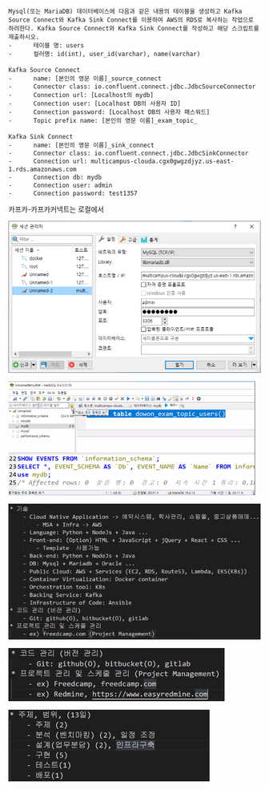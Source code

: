 ```
Mysql(또는 MariaDB) 데이터베이스에 다음과 같은 내용의 테이블을 생성하고 Kafka Source Connect와 Kafka Sink Connect를 이용하여 AWS의 RDS로 복사하는 작업으로 하려한다. Kafka Source Connect와 Kafka Sink Connect를 작성하고 해당 스크립트를 제출하시오. 
-      테이블 명: users
-      컬러명: id(int), user_id(varchar), name(varchar)
 
Kafka Source Connect
-      name: [본인의 영문 이름]_source_connect
-      Connector class: io.confluent.connect.jdbc.JdbcSourceConnector
-      Connection url: [Localhost의 mydb]
-      Connection user: [Localhost DB의 사용자 ID]
-      Connection password: [Localhost DB의 사용자 패스워드]
-      Topic prefix name: [본인의 영문 이름]_exam_topic_

Kafka Sink Connect
-      name: [본인의 영문 이름]_sink_connect
-      Connector class: io.confluent.connect.jdbc.JdbcSinkConnector
-      Connection url: multicampus-clouda.cgx0gwgzdjyz.us-east-1.rds.amazonaws.com
-      Connection db: mydb
-      Connection user: admin
-      Connection password: test1357
```

카프카-카프카커넥트는 로컬에서

![image-20210408092048234](picture_assets/image-20210408092048234.png)

![image-20210408092214452](picture_assets/image-20210408092214452.png)

![image-20210408093810404](picture_assets/image-20210408093810404.png)

![image-20210408093828806](picture_assets/image-20210408093828806.png)

![image-20210408094131621](picture_assets/image-20210408094131621.png)